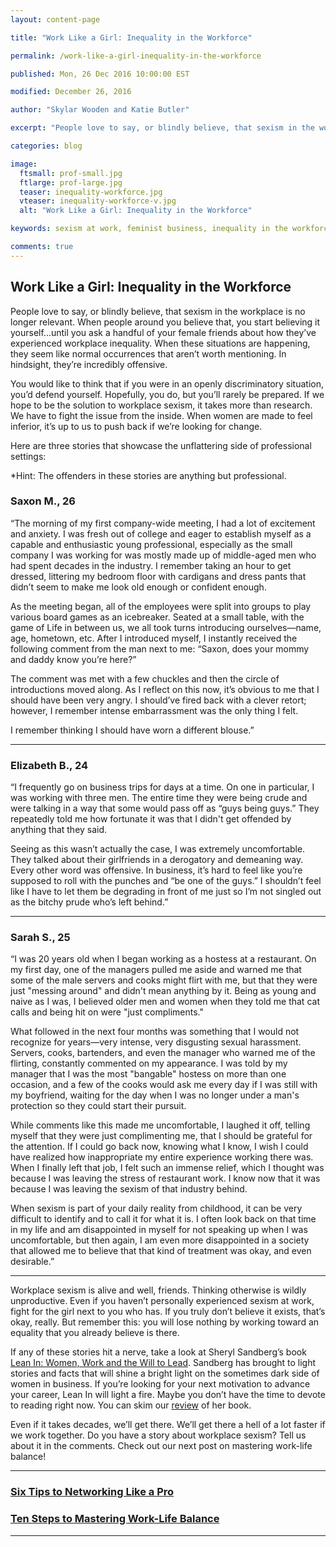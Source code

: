 ```yaml
---
layout: content-page

title: "Work Like a Girl: Inequality in the Workforce"

permalink: /work-like-a-girl-inequality-in-the-workforce

published: Mon, 26 Dec 2016 10:00:00 EST

modified: December 26, 2016

author: "Skylar Wooden and Katie Butler"

excerpt: "People love to say, or blindly believe, that sexism in the workplace is no longer relevant. When people around you believe that, you start believing it yourself...until you ask a handful of your female friends about how they’ve experienced workplace inequality."

categories: blog

image:
  ftsmall: prof-small.jpg
  ftlarge: prof-large.jpg
  teaser: inequality-workforce.jpg
  vteaser: inequality-workforce-v.jpg
  alt: "Work Like a Girl: Inequality in the Workforce"

keywords: sexism at work, feminist business, inequality in the workforce, business women, workplace sexism, workplace inequality

comments: true
---
```


## Work Like a Girl: Inequality in the Workforce

People love to say, or blindly believe, that sexism in the workplace is no longer relevant. When people around you believe that, you start believing it yourself...until you ask a handful of your female friends about how they’ve experienced workplace inequality. When these situations are happening, they seem like normal occurrences that aren’t worth mentioning. In hindsight, they’re incredibly offensive.

You would like to think that if you were in an openly discriminatory situation, you’d defend yourself. Hopefully, you do, but you’ll rarely be prepared. If we hope to be the solution to workplace sexism, it takes more than research. We have to fight the issue from the inside. When women are made to feel inferior, it’s up to us to push back if we’re looking for change.

Here are three stories that showcase the unflattering side of professional settings:

*Hint: The offenders in these stories are anything but professional.

### Saxon M., 26

“The morning of my first company-wide meeting, I had a lot of excitement and anxiety. I was fresh out of college and eager to establish myself as a capable and enthusiastic young professional, especially as the small company I was working for was mostly made up of middle-aged men who had spent decades in the industry. I remember taking an hour to get dressed, littering my bedroom floor with cardigans and dress pants that didn’t seem to make me look old enough or confident enough. 

As the meeting began, all of the employees were split into groups to play various board games as an icebreaker. Seated at a small table, with the game of Life in between us, we all took turns introducing ourselves—name, age, hometown, etc. After I introduced myself, I instantly received the following comment from the man next to me: “Saxon, does your mommy and daddy know you’re here?”

The comment was met with a few chuckles and then the circle of introductions moved along. As I reflect on this now, it’s obvious to me that I should have been very angry. I should’ve fired back with a clever retort; however, I remember intense embarrassment was the only thing I felt.

I remember thinking I should have worn a different blouse.”

<hr class="secondary">

### Elizabeth B., 24

“I frequently go on business trips for days at a time. On one in particular, I was working with three men. The entire time they were being crude and were talking in a way that some would pass off as “guys being guys.” They repeatedly told me how fortunate it was that I didn't get offended by anything that they said.

Seeing as this wasn’t actually the case, I was extremely uncomfortable. They talked about their girlfriends in a derogatory and demeaning way. Every other word was offensive. In business, it’s hard to feel like you’re supposed to roll with the punches and “be one of the guys.” I shouldn’t feel like I have to let them be degrading in front of me just so I’m not singled out as the bitchy prude who’s left behind.” 

<hr class="secondary">

### Sarah S., 25

“I was 20 years old when I began working as a hostess at a restaurant. On my first day, one of the managers pulled me aside and warned me that some of the male servers and cooks might flirt with me, but that they were just "messing around" and didn't mean anything by it. Being as young and naive as I was, I believed older men and women when they told me that cat calls and being hit on were "just compliments."
 
What followed in the next four months was something that I would not recognize for years—very intense, very disgusting sexual harassment. Servers, cooks, bartenders, and even the manager who warned me of the flirting, constantly commented on my appearance. I was told by my manager that I was the most "bangable" hostess on more than one occasion, and a few of the cooks would ask me every day if I was still with my boyfriend, waiting for the day when I was no longer under a man's protection so they could start their pursuit.
 
While comments like this made me uncomfortable, I laughed it off, telling myself that they were just complimenting me, that I should be grateful for the attention. If I could go back now, knowing what I know, I wish I could have realized how inappropriate my entire experience working there was. When I finally left that job, I felt such an immense relief, which I thought was because I was leaving the stress of restaurant work. I know now that it was because I was leaving the sexism of that industry behind.
 
When sexism is part of your daily reality from childhood, it can be very difficult to identify and to call it for what it is. I often look back on that time in my life and am disappointed in myself for not speaking up when I was uncomfortable, but then again, I am even more disappointed in a society that allowed me to believe that that kind of treatment was okay, and even desirable.”

<hr class="secondary">

Workplace sexism is alive and well, friends. Thinking otherwise is wildly unproductive. Even if you haven’t personally experienced sexism at work, fight for the girl next to you who has. If you truly don’t believe it exists, that’s okay, really. But remember this: you will lose nothing by working toward an equality that you already believe is there.

If any of these stories hit a nerve, take a look at Sheryl Sandberg’s book <a href="http://www.pareandflourish.com/resources/">Lean In: Women, Work and the Will to Lead</a>. Sandberg has brought to light stories and facts that will shine a bright light on the sometimes dark side of women in business. If you’re looking for your next motivation to advance your career, Lean In will light a fire. Maybe you don’t have the time to devote to reading right now. You can skim our <a href="http://www.pareandflourish.com/bonus-material/review-lean-in/">review</a> of her book. 

Even if it takes decades, we’ll get there. We’ll get there a hell of a lot faster if we work together. Do you have a story about workplace sexism? Tell us about it in the comments. Check out our next post on mastering work-life balance!

<hr class="primary">

<div class="row"> <!-- "pagination" -->
	<div class="col-xs-6 paginate">
		<a href="{{site.url}}/professional-development/six-tips-networking-pro/">
			<div class="col-xs-12 arrow"><i class="fa fa-arrow-left" aria-hidden="true"></i></div>
			<div class="col-xs-12 text"><h3>Six Tips to Networking Like a Pro</h3></div>		
		</a>
	</div>
	<div class="col-xs-6 paginate">
        <a href="{{site.url}}/professional-development/ten-steps-mastering-work-life-balance/">
			<div class="col-xs-12 arrow"><i class="fa fa-arrow-right" aria-hidden="true"></i></div>
			<div class="col-xs-12 text"><h3>Ten Steps to Mastering Work-Life Balance</h3></div>
		</a>
	</div>
</div> <!-- close "pagination" -->

<hr class="primary">
